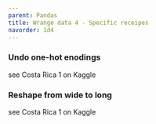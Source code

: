```yaml
---
parent: Pandas 
title: Wrange data 4 - Specific receipes 
navorder: 1d4 
---
```


### Undo one-hot enodings
see Costa Rica 1 on Kaggle

### Reshape from wide to long
see Costa Rica 1 on Kaggle